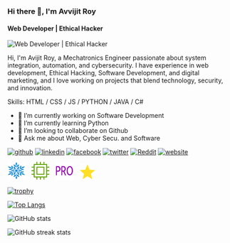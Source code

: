 ### Hi there 👋, I'm Avvijit Roy
#### Web Developer | Ethical Hacker
![Web Developer | Ethical Hacker](https://pbs.twimg.com/profile_banners/1906022403513495552/1743266303/600x200)

Hi, I'm Avijit Roy, a Mechatronics Engineer passionate about system integration, automation, and cybersecurity. I have experience in web development, Ethical Hacking, Software Development, and digital marketing, and I love working on projects that blend technology, security, and innovation.

Skills: HTML / CSS / JS / PYTHON / JAVA / C#

- 🔭 I’m currently working on Software Development 
- 🌱 I’m currently learning Python 
- 👯 I’m looking to collaborate on Github 
- 💬 Ask me about Web, Cyber Secu. and Software 


[<img src='https://cdn.jsdelivr.net/npm/simple-icons@3.0.1/icons/github.svg' alt='github' height='40'>](https://github.com/royavi21)  [<img src='https://cdn.jsdelivr.net/npm/simple-icons@3.0.1/icons/linkedin.svg' alt='linkedin' height='40'>](https://www.linkedin.com/in/gray-hat-ovik/)  [<img src='https://cdn.jsdelivr.net/npm/simple-icons@3.0.1/icons/facebook.svg' alt='facebook' height='40'>](https://www.facebook.com/heheboy00)  [<img src='https://cdn.jsdelivr.net/npm/simple-icons@3.0.1/icons/twitter.svg' alt='twitter' height='40'>](https://twitter.com/Avijit_ry)  [<img src='https://cdn.jsdelivr.net/npm/simple-icons@3.0.1/icons/reddit.svg' alt='Reddit' height='40'>](https://www.reddit.com/user/rojen777)  [<img src='https://cdn.jsdelivr.net/npm/simple-icons@3.0.1/icons/icloud.svg' alt='website' height='40'>](https://royavi21.github.io/Avijit_Portfolio/)  

<a href='https://archiveprogram.github.com/'><img src='https://raw.githubusercontent.com/acervenky/animated-github-badges/master/assets/acbadge.gif' width='40' height='40'></a> <a href='https://docs.github.com/en/developers'><img src='https://raw.githubusercontent.com/acervenky/animated-github-badges/master/assets/devbadge.gif' width='40' height='40'></a> <a href='https://github.com/pricing'><img src='https://raw.githubusercontent.com/acervenky/animated-github-badges/master/assets/pro.gif' width='40' height='40'></a> <a href='https://stars.github.com/'><img src='https://raw.githubusercontent.com/acervenky/animated-github-badges/master/assets/starbadge.gif' width='35' height='35'></a> 

[![trophy](https://github-profile-trophy.vercel.app/?username=royavi21)](https://github.com/ryo-ma/github-profile-trophy)

[![Top Langs](https://github-readme-stats.vercel.app/api/top-langs/?username=royavi21)](https://github.com/anuraghazra/github-readme-stats)

![GitHub stats](https://github-readme-stats.vercel.app/api?username=royavi21&show_icons=true)  

![GitHub streak stats](https://streak-stats.demolab.com/?user=royavi21)  

